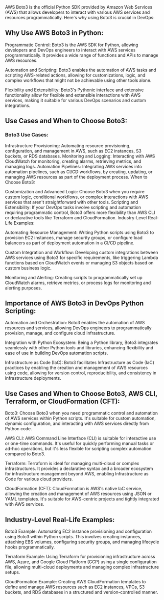
AWS Boto3 is the official Python SDK provided by Amazon Web Services (AWS) that allows developers to interact with various AWS services and resources programmatically. Here's why using Boto3 is crucial in DevOps:

## Why Use AWS Boto3 in Python:

Programmatic Control: Boto3 is the AWS SDK for Python, allowing developers and DevOps engineers to interact with AWS services programmatically. It provides a wide range of functions and APIs to manage AWS resources.

Automation and Scripting: Boto3 enables the automation of AWS tasks and scripting AWS-related actions, allowing for customizations, logic, and complex workflows that might not be achievable using other tools alone.

Flexibility and Extensibility: Boto3's Pythonic interface and extensive functionality allow for flexible and extensible interactions with AWS services, making it suitable for various DevOps scenarios and custom integrations.

## Use Cases and When to Choose Boto3:

### Boto3 Use Cases:

Infrastructure Provisioning: Automating resource provisioning, configuration, and management in AWS, such as EC2 instances, S3 buckets, or RDS databases.
Monitoring and Logging: Interacting with AWS CloudWatch for monitoring, creating alarms, retrieving metrics, and managing logs.
Automation Pipelines: Integrating AWS services into automation pipelines, such as CI/CD workflows, by creating, updating, or managing AWS resources as part of the deployment process.
When to Choose Boto3:

Customization and Advanced Logic: Choose Boto3 when you require custom logic, conditional workflows, or complex interactions with AWS services that aren't straightforward with other tools.
Scripting and Extensibility: If your DevOps tasks involve scripting and automation requiring programmatic control, Boto3 offers more flexibility than AWS CLI or declarative tools like Terraform and CloudFormation.
Industry-Level Real-Life Examples:

Automating Resource Management: Writing Python scripts using Boto3 to provision EC2 instances, manage security groups, or configure load balancers as part of deployment automation in a CI/CD pipeline.

Custom Integration and Workflow: Developing custom integrations between AWS services using Boto3 for specific requirements, like triggering Lambda functions based on CloudWatch events or managing S3 objects based on custom business logic.

Monitoring and Alerting: Creating scripts to programmatically set up CloudWatch alarms, retrieve metrics, or process logs for monitoring and alerting purposes.


## Importance of AWS Boto3 in DevOps Python Scripting:

Automation and Orchestration: Boto3 enables the automation of AWS resources and services, allowing DevOps engineers to programmatically provision, manage, and configure cloud infrastructure.

Integration with Python Ecosystem: Being a Python library, Boto3 integrates seamlessly with other Python tools and libraries, enhancing flexibility and ease of use in building DevOps automation scripts.

Infrastructure as Code (IaC): Boto3 facilitates Infrastructure as Code (IaC) practices by enabling the creation and management of AWS resources using code, allowing for version control, reproducibility, and consistency in infrastructure deployments.

## Use Cases and When to Choose Boto3, AWS CLI, Terraform, or CloudFormation (CFT):

Boto3: Choose Boto3 when you need programmatic control and automation of AWS services within Python scripts. It's suitable for custom automation, dynamic configuration, and interacting with AWS services directly from Python code.

AWS CLI: AWS Command Line Interface (CLI) is suitable for interactive use or one-time commands. It's useful for quickly performing manual tasks or ad-hoc operations, but it's less flexible for scripting complex automation compared to Boto3.

Terraform: Terraform is ideal for managing multi-cloud or complex infrastructures. It provides a declarative syntax and a broader ecosystem for infrastructure management beyond AWS, enabling Infrastructure as Code for various cloud providers.

CloudFormation (CFT): CloudFormation is AWS's native IaC service, allowing the creation and management of AWS resources using JSON or YAML templates. It's suitable for AWS-centric projects and tightly integrated with AWS services.

## Industry-Level Real-Life Examples:

Boto3 Example: Automating EC2 instance provisioning and configuration using Boto3 within Python scripts. This involves creating instances, attaching EBS volumes, configuring security groups, and managing lifecycle hooks programmatically.

Terraform Example: Using Terraform for provisioning infrastructure across AWS, Azure, and Google Cloud Platform (GCP) using a single configuration file, allowing multi-cloud deployments and managing complex infrastructure setups.

CloudFormation Example: Creating AWS CloudFormation templates to define and manage AWS resources such as EC2 instances, VPCs, S3 buckets, and RDS databases in a structured and version-controlled manner.